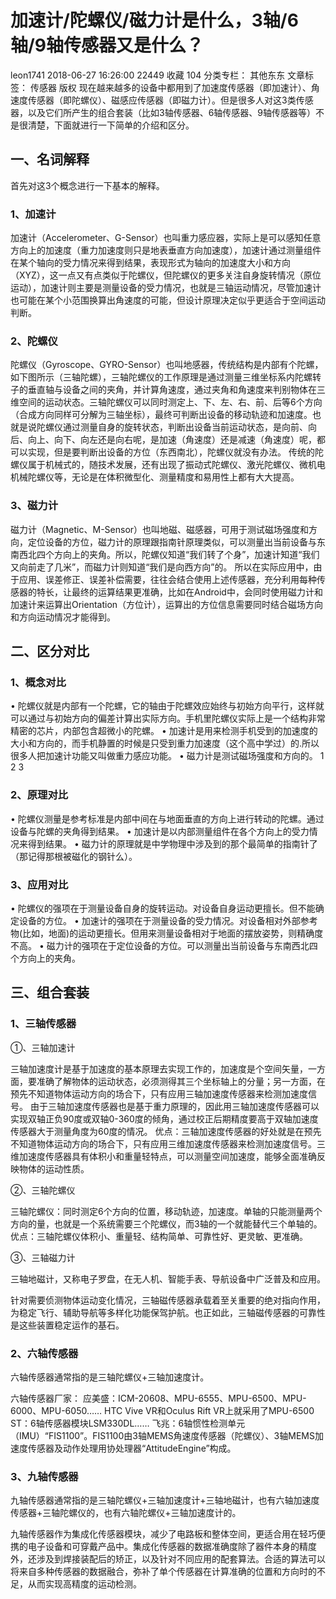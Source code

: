 # 加速计/陀螺仪/磁力计是什么，3轴/6轴/9轴传感器又是什么？

leon1741 2018-06-27 16:26:00  22449  收藏 104
分类专栏： 其他东东 文章标签： 传感器
版权
现在越来越多的设备中都用到了加速度传感器（即加速计）、角速度传感器（即陀螺仪）、磁感应传感器（即磁力计）。但是很多人对这3类传感器，以及它们所产生的组合套装（比如3轴传感器、6轴传感器、9轴传感器等）不是很清楚，下面就进行一下简单的介绍和区分。

## 一、名词解释

首先对这3个概念进行一下基本的解释。

### 1、加速计

加速计（Accelerometer、G-Sensor）也叫重力感应器，实际上是可以感知任意方向上的加速度（重力加速度则只是地表垂直方向加速度），加速计通过测量组件在某个轴向的受力情况来得到结果，表现形式为轴向的加速度大小和方向（XYZ），这一点又有点类似于陀螺仪，但陀螺仪的更多关注自身旋转情况（原位运动），加速计则主要是测量设备的受力情况，也就是三轴运动情况，尽管加速计也可能在某个小范围换算出角速度的可能，但设计原理决定似乎更适合于空间运动判断。

### 2、陀螺仪

陀螺仪（Gyroscope、GYRO-Sensor）也叫地感器，传统结构是内部有个陀螺，如下图所示（三轴陀螺），三轴陀螺仪的工作原理是通过测量三维坐标系内陀螺转子的垂直轴与设备之间的夹角，并计算角速度，通过夹角和角速度来判别物体在三维空间的运动状态。三轴陀螺仪可以同时测定上、下、左、右、前、后等6个方向（合成方向同样可分解为三轴坐标），最终可判断出设备的移动轨迹和加速度。也就是说陀螺仪通过测量自身的旋转状态，判断出设备当前运动状态，是向前、向后、向上、向下、向左还是向右呢，是加速（角速度）还是减速（角速度）呢，都可以实现，但是要判断出设备的方位（东西南北），陀螺仪就没有办法。
传统的陀螺仪属于机械式的，随技术发展，还有出现了振动式陀螺仪、激光陀螺仪、微机电机械陀螺仪等，无论是在体积微型化、测量精度和易用性上都有大大提高。

### 3、磁力计

磁力计（Magnetic、M-Sensor）也叫地磁、磁感器，可用于测试磁场强度和方向，定位设备的方位，磁力计的原理跟指南针原理类似，可以测量出当前设备与东南西北四个方向上的夹角。所以，陀螺仪知道“我们转了个身”，加速计知道“我们又向前走了几米”，而磁力计则知道“我们是向西方向”的。
所以在实际应用中，由于应用、误差修正、误差补偿需要，往往会结合使用上述传感器，充分利用每种传感器的特长，让最终的运算结果更准确，比如在Android中，会同时使用磁力计和加速计来运算出Orientation（方位计），运算出的方位信息需要同时结合磁场方向和方向运动情况才能得到。

## 二、区分对比

### 1、概念对比

• 陀螺仪就是内部有一个陀螺，它的轴由于陀螺效应始终与初始方向平行，这样就可以通过与初始方向的偏差计算出实际方向。手机里陀螺仪实际上是一个结构非常精密的芯片，内部包含超微小的陀螺。
• 加速计是用来检测手机受到的加速度的大小和方向的，而手机静置的时候是只受到重力加速度（这个高中学过）的.所以很多人把加速计功能又叫做重力感应功能。
• 磁力计是测试磁场强度和方向的。
1
2
3

### 2、原理对比

• 陀螺仪测量是参考标准是内部中间在与地面垂直的方向上进行转动的陀螺。通过设备与陀螺的夹角得到结果。
• 加速计是以内部测量组件在各个方向上的受力情况来得到结果。
• 磁力计的原理就是中学物理中涉及到的那个最简单的指南针了（那记得那根被磁化的钢针么）。

### 3、应用对比

• 陀螺仪的强项在于测量设备自身的旋转运动。对设备自身运动更擅长。但不能确定设备的方位。
• 加速计的强项在于测量设备的受力情况。对设备相对外部参考物(比如，地面)的运动更擅长。但用来测量设备相对于地面的摆放姿势，则精确度不高。
• 磁力计的强项在于定位设备的方位。可以测量出当前设备与东南西北四个方向上的夹角。

## 三、组合套装

### 1、三轴传感器

①、三轴加速计

三轴加速度计是基于加速度的基本原理去实现工作的，加速度是个空间矢量，一方面，要准确了解物体的运动状态，必须测得其三个坐标轴上的分量；另一方面，在预先不知道物体运动方向的场合下，只有应用三轴加速度传感器来检测加速度信号。
由于三轴加速度传感器也是基于重力原理的，因此用三轴加速度传感器可以实现双轴正负90度或双轴0-360度的倾角，通过校正后期精度要高于双轴加速度传感器大于测量角度为60度的情况。
优点：三轴加速度传感器的好处就是在预先不知道物体运动方向的场合下，只有应用三维加速度传感器来检测加速度信号。三维加速度传感器具有体积小和重量轻特点，可以测量空间加速度，能够全面准确反映物体的运动性质。

②、三轴陀螺仪

三轴陀螺仪：同时测定6个方向的位置，移动轨迹，加速度。单轴的只能测量两个方向的量，也就是一个系统需要三个陀螺仪，而3轴的一个就能替代三个单轴的。
优点：三轴陀螺仪体积小、重量轻、结构简单、可靠性好、更灵敏、更准确。

③、三轴磁力计

三轴地磁计，又称电子罗盘，在无人机、智能手表、导航设备中广泛普及和应用。

针对需要侦测物体运动变化情况，三轴磁传感器承载着至关重要的绝对指向作用，为稳定飞行、辅助导航等多样化功能保驾护航。也正如此，三轴磁传感器的可靠性是这些装置稳定运作的基石。

### 2、六轴传感器

六轴传感器通常指的是三轴陀螺仪+三轴加速度计。

六轴传感器厂家：
应美盛：ICM-20608、MPU-6555、MPU-6500、MPU-6000、MPU-6050……
HTC Vive VR和Oculus Rift VR上就采用了MPU-6500
ST：6轴传感器模块LSM330DL……
飞兆：6轴惯性检测单元（IMU）“FIS1100”。FIS1100由3轴MEMS角速度传感器（陀螺仪）、3轴MEMS加速度传感器及动作处理用协处理器“AttitudeEngine”构成。

### 3、九轴传感器

九轴传感器通常指的是三轴陀螺仪+三轴加速度计+三轴地磁计，也有六轴加速度传感器+三轴陀螺仪的，也有六轴陀螺仪+三轴加速度计的。

九轴传感器作为集成化传感器模块，减少了电路板和整体空间，更适合用在轻巧便携的电子设备和可穿戴产品中。集成化传感器的数据准确度除了器件本身的精度外，还涉及到焊接装配后的矫正，以及针对不同应用的配套算法。合适的算法可以将来自多种传感器的数据融合，弥补了单个传感器在计算准确的位置和方向时的不足，从而实现高精度的运动检测。